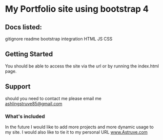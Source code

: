 # My Portfolio site using bootstrap 4

## Docs listed:
gitignore
readme
bootstrap integration HTML
JS
CSS

## Getting Started

You should be able to access the site via the url or by running the index.html page.

## Support

should you need to contact me please email me ashlingstruve85@gmail.com

### What's included
In the future I would like to add more projects and more dynamic usage to my site. I would also like to tie it to my personal URL www.Astruve.com

